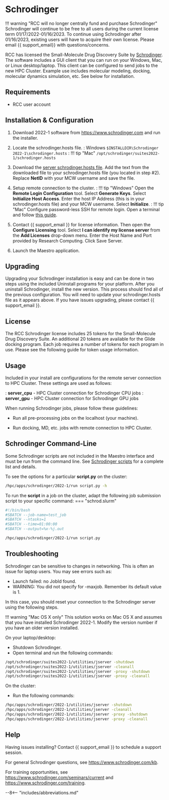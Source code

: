 # Schrodinger

!!! warning "RCC will no longer centrally fund and purchase Schrodinger"
    Schrodinger will continue to be free to all users during the current license term 01/17/2022-01/16/2023. To continue using Schrodinger after 01/16/2023, existing users will have to acquire their own license. Please email {{ support_email}} with questions/concerns.

RCC has licensed the Small-Molecule Drug Discovery Suite by [Schrodinger](https://www.schrodinger.com/suites/small-molecule-drug-discovery-suite). The software includes a GUI client that you can run on your Windows, Mac, or Linux desktop/laptop. This client can be configured to send jobs to the new HPC Cluster. Example use includes molecular modeling, docking, molecular dynamics simulation, etc. See below for installation.

## Requirements

* RCC user account

## Installation & Configuration

1. Download 2022-1 software from <https://www.schrodinger.com> and run the installer.
2. Locate the schrodinger.hosts file.
: Windows
    `$INSTALLDIR\Schrodinger 2022-1\schrodinger.hosts`
: !!! tip "Mac"
    `/opt/schrodinger/suites2022-1/schrodinger.hosts`

3. Download the [server schrodinger.hosts file](https://mcw.box.com/shared/static/aa5gq2ndgejsn8htvyvshpehbjf4jvjz.hosts). Add the text from the downloaded file to your schrodinger.hosts file (you located in step #2). Replace **NetID** with your MCW username and save the file.

4. Setup remote connection to the cluster.
: !!! tip "Windows"
    Open the **Remote Login Configuration** tool. Select **Generate Keys**. Select **Initialize Host Access**. Enter the host IP Address (this is in your schrodinger.hosts file) and your MCW username. Select **Initialize**.
: !!! tip "Mac"
    Configure password-less SSH for remote login. Open a terminal and follow [this guide](http://www.linuxproblem.org/art_9.html).

5. Contact {{ support_email }} for license information. Then open the **Configure Licensing** tool. Select **I can identify my license server** from the **Add Licenses** drop-down menu. Enter the Host Name and Port provided by Research Computing. Click Save Server.

6. Launch the Maestro application.

## Upgrading

Upgrading your Schrodinger installation is easy and can be done in two steps using the included Uninstall programs for your platform. After you uninstall Schrodinger, install the new version. This process should find all of the previous configuration. You will need to update your schrodinger.hosts file as it appears above. If you have issues upgrading, please contact {{ support_email }}.

## License

The RCC Schrodinger license includes 25 tokens for the Small-Molecule Drug Discovery Suite. An additional 20 tokens are available for the Glide docking program. Each job requires a number of tokens for each program in use. Please see the following guide for token usage information.

## Usage

Included in your install are configurations for the remote server connection to HPC Cluster. These settings are used as follows:

: **server_cpu** - HPC Cluster connection for Schrodinger CPU jobs
: **server_gpu** - HPC Cluster connection for Schrodinger GPU jobs

When running Schrodinger jobs, please follow these guidelines:

* Run all pre-processing jobs on the localhost (your machine).

* Run docking, MD, etc. jobs with remote connection to HPC Cluster.

## Schrodinger Command-Line

Some Schrodinger scripts are not included in the Maestro interface and must be run from the command line. See [Schrodinger scripts](https://www.schrodinger.com/scriptcenter) for a complete list and details.

To see the options for a particular **script.py** on the cluster:

```bash
/hpc/apps/schrodinger/2022-1/run script.py -h
```

To run the **script** in a job on the cluster, adapt the following job submission script to your specific command:
=== "schrod.slurm"

```bash
#!/bin/bash
#SBATCH --job-name=test_job
#SBATCH --ntasks=1
#SBATCH --time=01:00:00
#SBATCH --output=%x-%j.out

/hpc/apps/schrodinger/2022-1/run script.py
```

## Troubleshooting

Schrodinger can be sensitive to changes in networking. This is often an issue for laptop users. You may see errors such as:

* Launch failed: no JobId found.
* WARNING: You did not specify for -maxjob. Remember its default value is 1.

In this case, you should reset your connection to the Schrodinger server using the following steps.

!!! warning "Mac OS X only"
    This solution works on Mac OS X and assumes that you have installed Schrodinger 2022-1. Modify the version number if you have an older version installed.

On your laptop/desktop:

* Shutdown Schrodinger.
* Open terminal and run the following commands:

```bash
/opt/schrodinger/suites2022-1/utilities/jserver -shutdown
/opt/schrodinger/suites2022-1/utilities/jserver -cleanall
/opt/schrodinger/suites2022-1/utilities/jserver -proxy -shutdown
/opt/schrodinger/suites2022-1/utilities/jserver -proxy -cleanall
```

On the cluster:

* Run the following commands:

```bash
/hpc/apps/schrodinger/2022-1/utilities/jserver -shutdown
/hpc/apps/schrodinger/2022-1/utilities/jserver -cleanall
/hpc/apps/schrodinger/2022-1/utilities/jserver -proxy -shutdown
/hpc/apps/schrodinger/2022-1/utilities/jserver -proxy -cleanall
```

## Help

Having issues installing? Contact {{ support_email }} to schedule a support session.

For general Schrodinger questions, see <https://www.schrodinger.com/kb>.

For training opportunities, see <https://www.schrodinger.com/seminars/current> and <https://www.schrodinger.com/training>.

--8<-- "includes/abbreviations.md"
